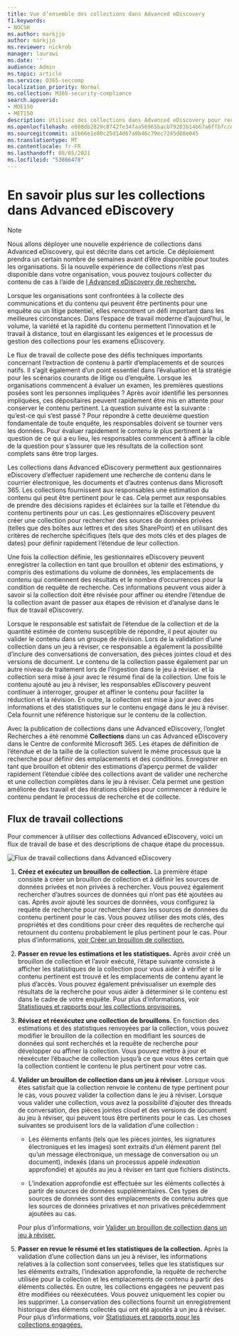 ```yaml
---
title: Vue d’ensemble des collections dans Advanced eDiscovery
f1.keywords:
- NOCSH
ms.author: markjjo
author: markjjo
ms.reviewer: nickrob
manager: laurawi
ms.date: ''
audience: Admin
ms.topic: article
ms.service: O365-seccomp
localization_priority: Normal
ms.collection: M365-security-compliance
search.appverid:
- MOE150
- MET150
description: Utilisez des collections dans Advanced eDiscovery pour rechercher et collecter du contenu relatif à votre cas ou à votre enquête.
ms.openlocfilehash: e808db2829c8742fe34faa56965bacb79283b14b67a6ffbfccd8c43c88f12bac
ms.sourcegitcommit: a1b66e1e80c25d14d67a9b46c79ec7245d88e045
ms.translationtype: MT
ms.contentlocale: fr-FR
ms.lasthandoff: 08/05/2021
ms.locfileid: "53866478"
---
```

# <a name="learn-about-collections-in-advanced-ediscovery"></a>En savoir plus sur les collections dans Advanced eDiscovery

> [!NOTE]
> Nous allons déployer une nouvelle expérience de collections dans Advanced eDiscovery, qui est décrite dans cet article. Ce déploiement prendra un certain nombre de semaines avant d’être disponible pour toutes les organisations. Si la nouvelle expérience de collections n’est pas disponible dans votre organisation, vous pouvez toujours collecter du contenu de cas à l’aide de [l Advanced eDiscovery de recherche.](create-search-to-collect-data.md)

Lorsque les organisations sont confrontées à la collecte des communications et du contenu qui peuvent être pertinents pour une enquête ou un litige potentiel, elles rencontrent un défi important dans les meilleures circonstances. Dans l’espace de travail moderne d’aujourd’hui, le volume, la variété et la rapidité du contenu permettent l’innovation et le travail à distance, tout en élargissant les exigences et le processus de gestion des collections pour les examens eDiscovery.

Le flux de travail de collecte pose des défis techniques importants concernant l’extraction de contenu à partir d’emplacements et de sources natifs. Il s’agit également d’un point essentiel dans l’évaluation et la stratégie pour les scénarios courants de litige ou d’enquête. Lorsque les organisations commencent à évaluer un examen, les premières questions posées sont les personnes impliquées ? Après avoir identifié les personnes impliquées, ces dépositaires peuvent rapidement être mis en attente pour conserver le contenu pertinent. La question suivante est la suivante : qu’est-ce qui s’est passé ? Pour répondre à cette deuxième question fondamentale de toute enquête, les responsables doivent se tourner vers les données. Pour évaluer rapidement le contenu le plus pertinent à la question de ce qui a eu lieu, les responsables commencent à affiner la cible de la question pour s’assurer que les résultats de la collection sont complets sans être trop larges.

Les collections dans Advanced eDiscovery permettent aux gestionnaires eDiscovery d’effectuer rapidement une recherche de contenu dans le courrier électronique, les documents et d’autres contenus dans Microsoft 365. Les collections fournissent aux responsables une estimation du contenu qui peut être pertinent pour le cas. Cela permet aux responsables de prendre des décisions rapides et éclairées sur la taille et l’étendue du contenu pertinents pour un cas. Les gestionnaires eDiscovery peuvent créer une collection pour rechercher des sources de données privées (telles que des boîtes aux lettres et des sites SharePoint) et en utilisant des critères de recherche spécifiques (tels que des mots clés et des plages de dates) pour définir rapidement l’étendue de leur collection.

Une fois la collection définie, les gestionnaires eDiscovery peuvent enregistrer la collection en tant que brouillon et obtenir des estimations, y compris des estimations du volume de données, les emplacements de contenu qui contiennent des résultats et le nombre d’occurrences pour la condition de requête de recherche. Ces informations peuvent vous aider à savoir si la collection doit être révisée pour affiner ou étendre l’étendue de la collection avant de passer aux étapes de révision et d’analyse dans le flux de travail eDiscovery.

Lorsque le responsable est satisfait de l’étendue de la collection et de la quantité estimée  de contenu susceptible de répondre, il peut ajouter ou valider le contenu dans un groupe de révision. Lors de la validation d’une collection dans un jeu à réviser, ce responsable a également la possibilité d’inclure des conversations de conversation, des pièces jointes cloud et des versions de document. Le contenu de la collection passe également par un autre niveau de traitement lors de l’ingestion dans le jeu à réviser. et la collection sera mise à jour avec le résumé final de la collection. Une fois le contenu ajouté au jeu à réviser, les responsables eDiscovery peuvent continuer à interroger, grouper et affiner le contenu pour faciliter la réduction et la révision. En outre, la collection est mise à jour avec des informations et des statistiques sur le contenu engagé dans le jeu à réviser. Cela fournit une référence historique sur le contenu de la collection.

Avec la publication de collections dans une  Advanced eDiscovery, l’onglet Recherches a été renommé **Collections** dans un cas Advanced eDiscovery dans le Centre de conformité Microsoft 365. Les étapes de définition de l’étendue et de la taille de la collection suivent le même processus que la recherche pour définir des emplacements et des conditions. Enregistrer en tant que brouillon et obtenir des estimations d’aperçu permet de valider rapidement l’étendue ciblée des collections avant de valider une recherche et une collection complètes dans le jeu à réviser. Cela permet une gestion améliorée des travail et des itérations ciblées pour commencer à réduire le contenu pendant le processus de recherche et de collecte.

## <a name="collections-workflow"></a>Flux de travail collections

Pour commencer à utiliser des collections Advanced eDiscovery, voici un flux de travail de base et des descriptions de chaque étape du processus.

![Flux de travail collections dans Advanced eDiscovery](../media/CollectionsWorkflow.png)

1. **Créez et exécutez un brouillon de collection.** La première étape consiste à créer un brouillon de collection et à définir les sources de données privées et non privées à rechercher. Vous pouvez également rechercher d’autres sources de données qui n’ont pas été ajoutées au cas. Après avoir ajouté les sources de données, vous configurez la requête de recherche pour rechercher dans les sources de données du contenu pertinent pour le cas. Vous pouvez utiliser des mots clés, des propriétés et des conditions pour créer des requêtes de recherche qui retournent du contenu probablement le plus pertinent pour le cas. Pour plus d’informations, [voir Créer un brouillon de collection.](create-draft-collection.md)

2. **Passer en revue les estimations et les statistiques.** Après avoir créé un brouillon de collection et l’avoir exécuté, l’étape suivante consiste à afficher les statistiques de la collection pour vous aider à vérifier si le contenu pertinent est trouvé et les emplacements de contenu ayant le plus d’accès. Vous pouvez également prévisualiser un exemple des résultats de la recherche pour vous aider à déterminer si le contenu est dans le cadre de votre enquête. Pour plus d’informations, voir [Statistiques et rapports pour les collections provisoires.](collection-statistics-reports.md#statistics-and-reports-for-draft-collections)

3. **Révisez et réexécutez une collection de brouillons.** En fonction des estimations et des statistiques renvoyées par la collection, vous pouvez modifier le brouillon de la collection en modifiant les sources de données qui sont recherchés et la requête de recherche pour développer ou affiner la collection. Vous pouvez mettre à jour et réexécuter l’ébauche de collection jusqu’à ce que vous êtes certain que la collection contient le contenu le plus pertinent pour votre cas.

4. **Valider un brouillon de collection dans un jeu à réviser**. Lorsque vous êtes satisfait que la collection renvoie le contenu de type pertinent pour le cas, vous pouvez valider la collection dans le jeu à réviser. Lorsque vous valider une collection, vous avez la possibilité d’ajouter des threads de conversation, des pièces jointes cloud et des versions de document au jeu à réviser, qui peuvent tous être pertinents pour le cas. Les choses suivantes se produisent lors de la validation d’une collection :

   - Les éléments enfants (tels que les pièces jointes, les signatures électroniques et les images) sont extraits d’un élément parent (tel qu’un message électronique, un message de conversation ou un document), indexés (dans un processus appelé *indexation* approfondie) et ajoutés au jeu à réviser en tant que fichiers distincts.

   - L’indexation approfondie est effectuée sur les éléments collectés à partir de sources de données supplémentaires. Ces types de sources de données sont des emplacements de contenu autres que les sources de données privatives et non privatives précédemment ajoutées au cas.

   Pour plus d’informations, voir [Valider un brouillon de collection dans un jeu à réviser.](commit-draft-collection.md)

5. **Passer en revue le résumé et les statistiques de la collection.** Après la validation d’une collection dans un jeu à réviser, les informations relatives à la collection sont conservées, telles que les statistiques sur les éléments extraits, l’indexation approfondie, la requête de recherche utilisée pour la collection et les emplacements de contenu à partir des éléments collectés. En outre, les collections engagées ne peuvent pas être modifiées ou réexécutées. Vous pouvez uniquement les copier ou les supprimer. La conservation des collections fournit un enregistrement historique des éléments collectés qui ont été ajoutés à un jeu à réviser. Pour plus d’informations, voir [Statistiques et rapports pour les collections engagées.](collection-statistics-reports.md#statistics-and-reports-for-committed-collections)
